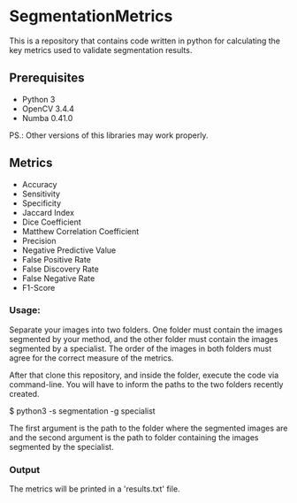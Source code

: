 # SegmentationMetrics

This is a repository that contains code written in python for calculating the key metrics used to validate segmentation results.

## Prerequisites
  * Python 3
  * OpenCV 3.4.4
  * Numba 0.41.0
 
 PS.: Other versions of this libraries may work properly. 
 
## Metrics
 * Accuracy
 * Sensitivity
 * Specificity
 * Jaccard Index
 * Dice Coefficient
 * Matthew Correlation Coefficient
 * Precision
 * Negative Predictive Value
 * False Positive Rate
 * False Discovery Rate
 * False Negative Rate
 * F1-Score
 
 
 ### Usage:
 Separate your images into two folders. One folder must contain the images segmented by your method, and the other folder must contain
 the images segmented by a specialist. The order of the images in both folders must agree for the correct measure of the metrics.
 
 After that clone this repository, and inside the folder, execute the code via command-line. You will have to inform the paths to the
 two folders recently created.
 
 $ python3 -s segmentation -g specialist
 
 The first argument is the path to the folder where the segmented images are and the second argument is the path to folder containing the images
 segmented by the specialist. 
 
 ### Output
 The metrics will be printed in a 'results.txt' file.
 
